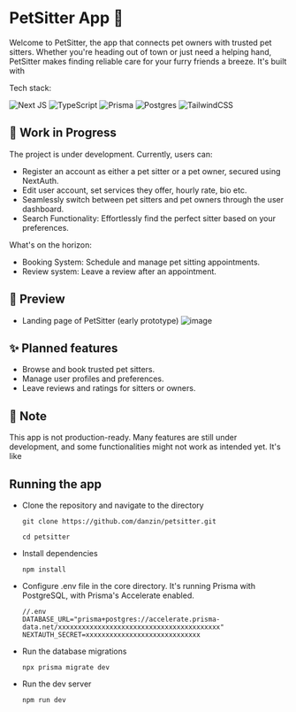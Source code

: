 
# PetSitter App 🐾

Welcome to PetSitter, the app that connects pet owners with trusted pet sitters. Whether you're heading out of town or just need a helping hand, PetSitter makes finding reliable care for your furry friends a breeze.
It's built with 

Tech stack:

![Next JS](https://img.shields.io/badge/Next-black?style=for-the-badge&logo=next.js&logoColor=white) ![TypeScript](https://img.shields.io/badge/typescript-%23007ACC.svg?style=for-the-badge&logo=typescript&logoColor=white)  ![Prisma](https://img.shields.io/badge/Prisma-3982CE?style=for-the-badge&logo=Prisma&logoColor=white) ![Postgres](https://img.shields.io/badge/postgres-%23316192.svg?style=for-the-badge&logo=postgresql&logoColor=white) ![TailwindCSS](https://img.shields.io/badge/tailwindcss-%2338B2AC.svg?style=for-the-badge&logo=tailwind-css&logoColor=white)

## 🚧 Work in Progress 

The project is under development. Currently, users can: 
 - Register an account as either a pet sitter or a pet owner, secured using NextAuth.
 - Edit user account, set services they offer, hourly rate, bio etc.
 - Seamlessly switch between pet sitters and pet owners through the user dashboard.
 - Search Functionality: Effortlessly find the perfect sitter based on your preferences.

What's on the horizon: 

 - Booking System: Schedule and manage pet sitting appointments.
 - Review system: Leave a review after an appointment. 


## 📸 Preview

 - Landing page of PetSitter (early prototype)
  ![image](https://github.com/user-attachments/assets/1ebb8b3a-5b64-417d-83eb-f02625f04f9d)

## ✨ Planned features

 - Browse and book trusted pet sitters.
 - Manage user profiles and preferences.
 - Leave reviews and ratings for sitters or owners.

## 📌 Note
This app is not production-ready. Many features are still under development, and some functionalities might not work as intended yet. It's like 

## Running the app 

 - Clone the repository and navigate to the directory

   `git clone https://github.com/danzin/petsitter.git`
   
   `cd petsitter`
- Install dependencies

  `npm install`

- Configure .env file in the core directory. It's running Prisma with PostgreSQL, with Prisma's Accelerate enabled.
  ```
  //.env
  DATABASE_URL="prisma+postgres://accelerate.prisma-data.net/xxxxxxxxxxxxxxxxxxxxxxxxxxxxxxxxxxxxxxxxx"
  NEXTAUTH_SECRET=xxxxxxxxxxxxxxxxxxxxxxxxxxxxx
  ```

- Run the database migrations
  
  `npx prisma migrate dev` 

- Run the dev server
  
  `npm run dev`

  
